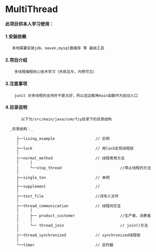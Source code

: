 # MultiThread

 **此项目供本人学习使用：**
        
   #### 1.安装依赖
       
       本地需要安装jdk、maven,mysql数据库 等 基础工具
       
   #### 2.项目介绍
      
        多线程编程核心技术学习（外练互斥，内修可见）
        
   #### 3.注意事项
    
        junit 对多线程的支持并不是太好，所以这边都用main函数作为启动入口
        
   #### 4.目录说明 
      
           以下为/src/main/java/com/fzy目录下的目录结构
      
      _目录结构：_ 
        
         ├──living_example                  // 实例
         │
         ├──lock                            // 用lock实现线程锁                   
         │   
         ├──normal_method                   // 线程常用方法
         │     │
         │     └──stop_thread                          //停止线程的方法
         │
         ├──single_ton                      // 单例                 
         │   
         ├──supplement                      //
         │   
         ├──test_file                       //流写入文件  
         │   
         ├──thread_communication            // 线程间交互 
         │     │
         │     ├── product_customer                    //生产者，消费者
         │     │
         │     └── thread_join                         // join()方法
         │   
         ├──thread_synchronized             // synchronized线程锁
         │   
         └──timer                           // 定时器